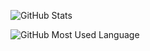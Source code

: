 ![GitHub Stats](https://github-readme-stats.vercel.app/api?username=someonewhoknowsnothing&count_private=true&show_icons=true&include_all_commits=true&theme=dracula)

![GitHub Most Used Language](https://github-readme-stats.vercel.app/api/top-langs/?username=someonewhoknowsnothing&layout=compact&theme=dracula)
